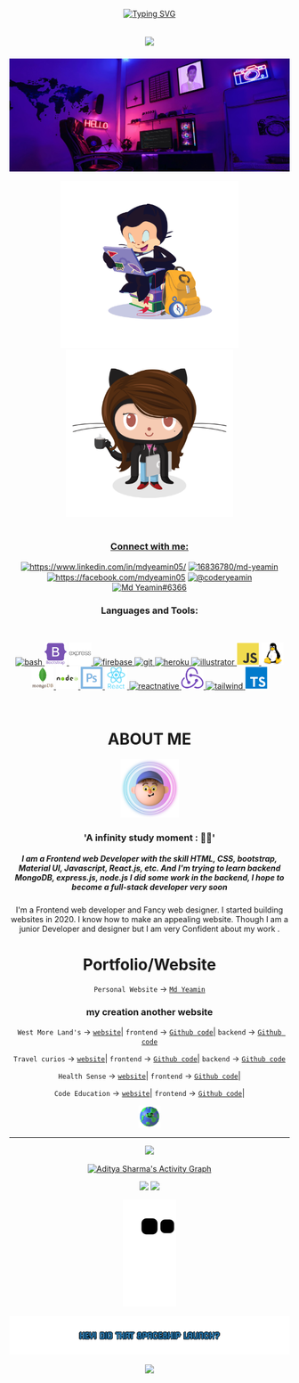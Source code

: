 
<div align="center">
<div align="center">

[![Typing SVG](https://readme-typing-svg.herokuapp.com?size=32&duration=4000&color=FF58C4&center=true&width=500&lines=Hi,+this+is++Yeamin...💻;But+you+Can+Call+Me...;JavaScript+Lover...❤;Thank+you+so+much+for;Following+my+GitHub🥰)](https://mdyeamin.netlify.app/)



  


<h2 align="center">
  <a href="https://github.com/mdyeamin"><img src="https://readme-typing-svg.herokuapp.com?lines=MERN+Stack+developer+;API+developer;Frontend+developer;user+interface+(UI);user+experience+(UX);Competitive+Programmer;DS%20|%20Algorithms%20|%20OOP%20;Always%20learning%20new%20things&center=true&width=500&height=50"></a>
</h2>
</div>


<p align="left">
  <img alt="" style="{max-height: 0px}" src="srity/header.jpg">
</p>
<div align="center">
<!--- portfolio launch image --->
<a href="https://mdyeamin.netlify.app/">
  <img height="300" src="srity/coder_husbend.png"/>
  <img height="300" src="srity/coder_wife.png"/>
</div>
  
  
  

<br>

<!-- - 🌱 I’m currently learning **TS, react native, redux**

- 👨‍💻 All of my projects are available at [https://mdyeamin.netlify.app/](https://mdyeamin.netlify.app/)

- 📝 I regularly write articles on [https://stackoverflow.com/users/16836780/md-yeamin?tab=articles](https://stackoverflow.com/users/16836780/md-yeamin?tab=articles)

- 💬 Ask me about **react,TS,JS**

- 📄 Know about my experiences [https://drive.google.com/file/d/1VY0HU-u08JcHzFz_YsekAbUs4G3fW4Pc/view?usp=sharing](https://drive.google.com/file/d/1VY0HU-u08JcHzFz_YsekAbUs4G3fW4Pc/view?usp=sharing) -->

<h3 align="center">Connect with me:</h3>
<p align="center">
<a href="https://www.linkedin.com/in/mdyeamin05/" target="blank"><img align="center" src="https://raw.githubusercontent.com/rahuldkjain/github-profile-readme-generator/master/src/images/icons/Social/linked-in-alt.svg" alt="https://www.linkedin.com/in/mdyeamin05/" height="30" width="40" /></a>
<a href="https://stackoverflow.com/users/16836780/md-yeamin" target="blank"><img align="center" src="https://raw.githubusercontent.com/rahuldkjain/github-profile-readme-generator/master/src/images/icons/Social/stack-overflow.svg" alt="16836780/md-yeamin" height="30" width="40" /></a>
<a href="https://facebook.com/mdyeamin05" target="blank"><img align="center" src="https://raw.githubusercontent.com/rahuldkjain/github-profile-readme-generator/master/src/images/icons/Social/facebook.svg" alt="https://facebook.com/mdyeamin05" height="30" width="40" /></a>
<a href="https://medium.com/@coderyeamin" target="blank"><img align="center" src="https://raw.githubusercontent.com/rahuldkjain/github-profile-readme-generator/master/src/images/icons/Social/medium.svg" alt="@coderyeamin" height="30" width="40" /></a>
<a href="https://discord.gg/Md Yeamin#6366" target="blank"><img align="center" src="https://raw.githubusercontent.com/rahuldkjain/github-profile-readme-generator/master/src/images/icons/Social/discord.svg" alt="Md Yeamin#6366" height="30" width="40" /></a>
</p>


<h3 align="center">Languages and Tools:</h3>
</br>
<p align="center"> <a href="https://www.gnu.org/software/bash/" target="_blank" rel="noreferrer"> <img src="https://www.vectorlogo.zone/logos/gnu_bash/gnu_bash-icon.svg" alt="bash" width="40" height="40"/> </a> <a href="https://getbootstrap.com" target="_blank" rel="noreferrer"> <img src="https://raw.githubusercontent.com/devicons/devicon/master/icons/bootstrap/bootstrap-plain-wordmark.svg" alt="bootstrap" width="40" height="40"/> </a> <a href="https://expressjs.com" target="_blank" rel="noreferrer"> <img src="https://raw.githubusercontent.com/devicons/devicon/master/icons/express/express-original-wordmark.svg" alt="express" width="40" height="40"/> </a> <a href="https://firebase.google.com/" target="_blank" rel="noreferrer"> <img src="https://www.vectorlogo.zone/logos/firebase/firebase-icon.svg" alt="firebase" width="40" height="40"/> </a> <a href="https://git-scm.com/" target="_blank" rel="noreferrer"> <img src="https://www.vectorlogo.zone/logos/git-scm/git-scm-icon.svg" alt="git" width="40" height="40"/> </a> <a href="https://heroku.com" target="_blank" rel="noreferrer"> <img src="https://www.vectorlogo.zone/logos/heroku/heroku-icon.svg" alt="heroku" width="40" height="40"/> </a> <a href="https://www.adobe.com/in/products/illustrator.html" target="_blank" rel="noreferrer"> <img src="https://www.vectorlogo.zone/logos/adobe_illustrator/adobe_illustrator-icon.svg" alt="illustrator" width="40" height="40"/> </a> <a href="https://developer.mozilla.org/en-US/docs/Web/JavaScript" target="_blank" rel="noreferrer"> <img src="https://raw.githubusercontent.com/devicons/devicon/master/icons/javascript/javascript-original.svg" alt="javascript" width="40" height="40"/> </a> <a href="https://www.linux.org/" target="_blank" rel="noreferrer"> <img src="https://raw.githubusercontent.com/devicons/devicon/master/icons/linux/linux-original.svg" alt="linux" width="40" height="40"/> </a> <a href="https://www.mongodb.com/" target="_blank" rel="noreferrer"> <img src="https://raw.githubusercontent.com/devicons/devicon/master/icons/mongodb/mongodb-original-wordmark.svg" alt="mongodb" width="40" height="40"/> </a> <a href="https://nodejs.org" target="_blank" rel="noreferrer"> <img src="https://raw.githubusercontent.com/devicons/devicon/master/icons/nodejs/nodejs-original-wordmark.svg" alt="nodejs" width="40" height="40"/> </a> <a href="https://www.photoshop.com/en" target="_blank" rel="noreferrer"> <img src="https://raw.githubusercontent.com/devicons/devicon/master/icons/photoshop/photoshop-line.svg" alt="photoshop" width="40" height="40"/> </a> <a href="https://reactjs.org/" target="_blank" rel="noreferrer"> <img src="https://raw.githubusercontent.com/devicons/devicon/master/icons/react/react-original-wordmark.svg" alt="react" width="40" height="40"/> </a> <a href="https://reactnative.dev/" target="_blank" rel="noreferrer"> <img src="https://reactnative.dev/img/header_logo.svg" alt="reactnative" width="40" height="40"/> </a> <a href="https://redux.js.org" target="_blank" rel="noreferrer"> <img src="https://raw.githubusercontent.com/devicons/devicon/master/icons/redux/redux-original.svg" alt="redux" width="40" height="40"/> </a> <a href="https://tailwindcss.com/" target="_blank" rel="noreferrer"> <img src="https://www.vectorlogo.zone/logos/tailwindcss/tailwindcss-icon.svg" alt="tailwind" width="40" height="40"/> </a> <a href="https://www.typescriptlang.org/" target="_blank" rel="noreferrer"> <img src="https://raw.githubusercontent.com/devicons/devicon/master/icons/typescript/typescript-original.svg" alt="typescript" width="40" height="40"/> </a> </p>





<div align="center">
&nbsp;
<h1 align="center">
  ABOUT ME
</h1>
  
<img width="105" height="105" src="srity/boy.png" />

<h3>'A infinity study moment :  🎊💓'</h3>

<h5>  
I am a Frontend web Developer with the skill HTML, CSS, bootstrap, Material UI, Javascript, React.js, etc.
And I'm trying to learn backend MongoDB, express.js, node.js
I did some work in the backend,
I hope to become a full-stack developer very soon
</h5>
I'm a Frontend web developer and Fancy web designer. I started building websites in 2020. I know how to make an appealing website. Though I am a junior Developer and designer but I am very Confident about my work .
  

</div>
 <!--- Portfolio/Website --->  
  
<h1 align="center">
    Portfolio/Website
    </h2>
   
  `Personal Website` -> <a href="https://mdyeamin.netlify.app/" target="_blank">`Md Yeamin`</a>
  
  <h3 align="center">
    my creation another website 
    </h2>
   
  `West More Land's` -> <a href="https://west-more-land-s.web.app/" target="_blank">`website`</a>|
  `frontend` -> <a href="https://github.com/mdyeamin/-niche-website-client-side" target="_blank">`Github code`</a>|
  `backend` -> <a href="https://github.com/mdyeamin/-niche-website-server-side" target="_blank">`Github code`</a>
   </br>

  `Travel curios` -> <a href="https://travel-curiosity.web.app/" target="_blank">`website`</a>|
  `frontend` -> <a href="https://github.com/mdyeamin/tourism-or-delivery-website-client-side" target="_blank">`Github code`</a>|
  `backend` -> <a href="https://github.com/mdyeamin/tourism-or-delivery-website-server-side" target="_blank">`Github code`</a>

  `Health Sense` -> <a href="https://health-sense-d3b2a.web.app/" target="_blank">`website`</a>|
  `frontend` -> <a href="https://github.com/mdyeamin/-healthcare-react-firebase" target="_blank">`Github code`</a>|
  <!-- `backend` -> <a href="https://github.com/mdyeamin/-niche-website-server-side" target="_blank">`Github code`</a> -->

  `Code Education` -> <a href="https://procodeeducation.netlify.app/" target="_blank">`website`</a>|
  `frontend` -> <a href="https://github.com/mdyeamin/review-website-react" target="_blank">`Github code`</a>|
  


  <div align="center">
<img height="40" src="srity/152370900-69dce999-2e00-4227-9547-917fa1a4b06e.png" />
  </div>

<hr>

  <!-- most used language  -->
 <p align="center">
  <img width="400px" src="https://github-readme-stats.vercel.app/api/top-langs/?username=mdyeamin&hide=TeX&layout=compact&theme=radical&hide_border=true&bg_color=1F222E" />
</p>

 <!-- chart -->
<a href="#"><img alt="Aditya Sharma's Activity Graph" src="https://activity-graph.herokuapp.com/graph?username=mdyeamin&bg_color=1F222E&color=ffffff&line=f08c2d&point=444040&area=true&hide_border=true" /></a>

<p align="center">
  <img width="400px" src="https://github-readme-stats.vercel.app/api?username=mdyeamin&count_private=true&show_icons=true&theme=material-palenight&hide_border=true&bg_color=1F222E" />
  <img width="400px" src="https://github-readme-streak-stats.herokuapp.com?user=mdyeamin&theme=material-palenight&hide_border=true&fire=C77800&ring=7C2AE8&background=1F222E" />
</p>
<div align="center"> <img src="https://raw.githubusercontent.com/muhiqsimui/muhiqsimui/output/github-contribution-grid-snake.svg" /></div>


<!--- building footer with spaceship question --->
![footer](srity/hey.gif)

<p align="center">
<img height="50" src="https://user-images.githubusercontent.com/60597290/152519754-992acfbc-39df-489d-a01a-72ea86a08996.png" />
</p>
